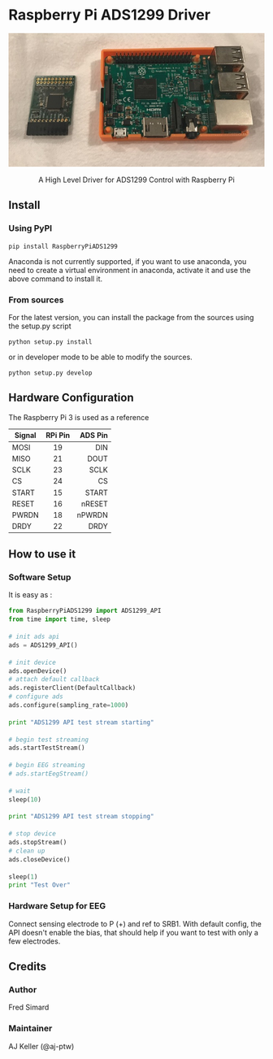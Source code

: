 # Raspberry Pi ADS1299 Driver

<p align="center">
  <img alt="banner" src="/images/banner.jpg/" width="600">
</p>
<p align="center" href="">
  A High Level Driver for ADS1299 Control with Raspberry Pi
</p>

## Install

### Using PyPI

```
pip install RaspberryPiADS1299
```

Anaconda is not currently supported, if you want to use anaconda, you need to create a virtual environment in anaconda, activate it and use the above command to install it.

### From sources

For the latest version, you can install the package from the sources using the setup.py script

```
python setup.py install
```

or in developer mode to be able to modify the sources.

```
python setup.py develop
```

## Hardware Configuration

The Raspberry Pi 3 is used as a reference

|Signal  |  RPi Pin  |  ADS Pin|
|--------|:---------:|----------:|
|MOSI    |     19    |    DIN|
|MISO    |     21    |    DOUT|
|SCLK    |     23    |    SCLK|
|CS      |     24    |    CS|
|START   |     15    |    START|
|RESET   |     16    |    nRESET|
|PWRDN   |     18    |    nPWRDN|
|DRDY    |     22    |    DRDY|

## How to use it

### Software Setup

It is easy as :

```python
from RaspberryPiADS1299 import ADS1299_API
from time import time, sleep

# init ads api
ads = ADS1299_API()

# init device
ads.openDevice()
# attach default callback
ads.registerClient(DefaultCallback)
# configure ads
ads.configure(sampling_rate=1000)

print "ADS1299 API test stream starting"

# begin test streaming
ads.startTestStream()

# begin EEG streaming
# ads.startEegStream()

# wait
sleep(10)

print "ADS1299 API test stream stopping"

# stop device
ads.stopStream()
# clean up
ads.closeDevice()

sleep(1)
print "Test Over"

```

### Hardware Setup for EEG

Connect sensing electrode to P (+) and ref to SRB1. With default config, the API doesn't enable the bias, that should help if you want to test with only a few electrodes.


## Credits

### Author
Fred Simard

### Maintainer
AJ Keller (@aj-ptw)
